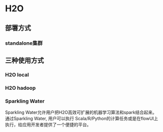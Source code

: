 # H2O

## 部署方式

### standalone集群


## 三种使用方式

### H2O local


### H2O hadoop 


### Sparkling Water  
Sparkling Water允许用户把H2O高效可扩展的机器学习算法和spark结合起来。通过Sparkling Water,
用户可以执行 Scala/R/Python的计算任务或是在flowUI上执行，给应用开发者提供了一个便捷的平台。


